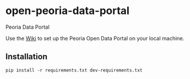 # open-peoria-data-portal
Peoria Data Portal

Use the [Wiki](https://github.com/openpeoria/data-portal/wiki) to set up the Peoria Open Data Portal on your local machine.


## Installation

```
pip install -r requirements.txt dev-requirements.txt
```
